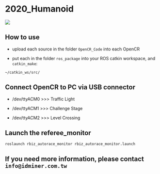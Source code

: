 # 2020_Humanoid
![](https://i.imgur.com/cKqtu9q.jpg)

## How to use
- upload each source in the folder `OpenCR_Code` into each OpenCR

- put each in the folder `ros_package` into your ROS catkin workspace, and `catkin_make`:
```
~/catkin_ws/src/
```
## Connect OpenCR to PC via USB connector
- /dev/ttyACM0  >>> Traffic Light

- /dev/ttyACM1  >>> Challenge Stage

- /dev/ttyACM2  >>> Level Crossing

## Launch the referee_monitor
```
roslaunch rbiz_autorace_monitor rbiz_autorace_monitor.launch
```

## If you need more information, please contact `info@idminer.com.tw`
